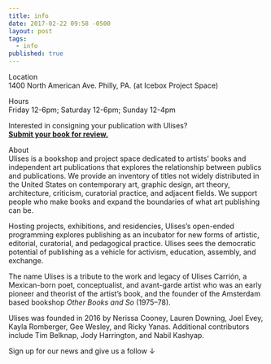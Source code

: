 ```yaml
---
title: info
date: 2017-02-22 09:58 -0500
layout: post
tags:
  - info
published: true
---
```

Location\
1400 North American Ave. Philly, PA. (at Icebox Project Space)

Hours\
Friday 12-6pm; Saturday 12-6pm; Sunday 12-4pm 

I﻿nterested in consigning your publication with Ulises? \
**[Submit your book for review.](https://formfaca.de/sm/Rj4KG4Tgn)**

A﻿bout\
Ulises is a bookshop and project space dedicated to artists’ books and independent art publications that explores the relationship between publics and publications. We provide an inventory of titles not widely distributed in the United States on contemporary art, graphic design, art theory, architecture, criticism, curatorial practice, and adjacent fields. We support people who make books and expand the boundaries of what art publishing can be.

Hosting projects, exhibitions, and residencies, Ulises’s open-ended programming explores publishing as an incubator for new forms of artistic, editorial, curatorial, and pedagogical practice. Ulises sees the democratic potential of publishing as a vehicle for activism, education, assembly, and exchange. 

The name Ulises is a tribute to the work and legacy of Ulises Carrión, a Mexican-born poet, conceptualist, and avant-garde artist who was an early pioneer and theorist of the artist’s book, and the founder of the Amsterdam based bookshop *Other Books and So* (1975–78).

Ulises was founded in 2016 by Nerissa Cooney, Lauren Downing, Joel Evey, Kayla Romberger, Gee Wesley, and Ricky Yanas. Additional contributors include Tim Belknap, Jody Harrington, and Nabil Kashyap.

Sign up for our news and give us a follow ↓
